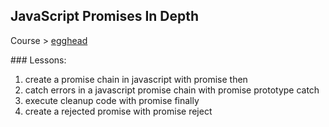 ## JavaScript Promises In Depth

Course > [egghead](https://egghead.io/courses/javascript-promises-in-depth)

### Lessons:

1.  create a promise chain in javascript with promise then
2.  catch errors in a javascript promise chain with promise prototype catch
3.  execute cleanup code with promise finally
4.  create a rejected promise with promise reject
